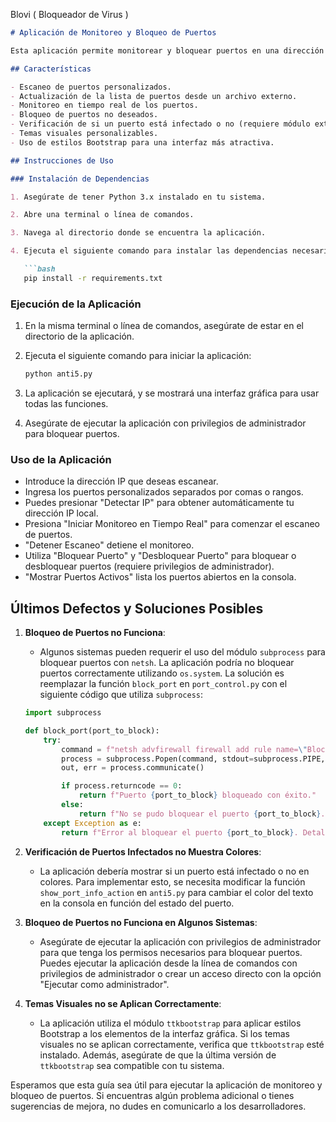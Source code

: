 Blovi ( Bloqueador de Virus )

```markdown
# Aplicación de Monitoreo y Bloqueo de Puertos

Esta aplicación permite monitorear y bloquear puertos en una dirección IP específica. Puede ser útil para administradores de sistemas que desean mantener un registro de los puertos abiertos y bloquear los puertos no deseados en una máquina.

## Características

- Escaneo de puertos personalizados.
- Actualización de la lista de puertos desde un archivo externo.
- Monitoreo en tiempo real de los puertos.
- Bloqueo de puertos no deseados.
- Verificación de si un puerto está infectado o no (requiere módulo externo).
- Temas visuales personalizables.
- Uso de estilos Bootstrap para una interfaz más atractiva.

## Instrucciones de Uso

### Instalación de Dependencias

1. Asegúrate de tener Python 3.x instalado en tu sistema.

2. Abre una terminal o línea de comandos.

3. Navega al directorio donde se encuentra la aplicación.

4. Ejecuta el siguiente comando para instalar las dependencias necesarias:

   ```bash
   pip install -r requirements.txt
   ```

### Ejecución de la Aplicación

1. En la misma terminal o línea de comandos, asegúrate de estar en el directorio de la aplicación.

2. Ejecuta el siguiente comando para iniciar la aplicación:

   ```bash
   python anti5.py
   ```

3. La aplicación se ejecutará, y se mostrará una interfaz gráfica para usar todas las funciones.

4. Asegúrate de ejecutar la aplicación con privilegios de administrador para bloquear puertos.

### Uso de la Aplicación

- Introduce la dirección IP que deseas escanear.
- Ingresa los puertos personalizados separados por comas o rangos.
- Puedes presionar "Detectar IP" para obtener automáticamente tu dirección IP local.
- Presiona "Iniciar Monitoreo en Tiempo Real" para comenzar el escaneo de puertos.
- "Detener Escaneo" detiene el monitoreo.
- Utiliza "Bloquear Puerto" y "Desbloquear Puerto" para bloquear o desbloquear puertos (requiere privilegios de administrador).
- "Mostrar Puertos Activos" lista los puertos abiertos en la consola.

## Últimos Defectos y Soluciones Posibles

1. **Bloqueo de Puertos no Funciona**:
   - Algunos sistemas pueden requerir el uso del módulo `subprocess` para bloquear puertos con `netsh`. La aplicación podría no bloquear puertos correctamente utilizando `os.system`. La solución es reemplazar la función `block_port` en `port_control.py` con el siguiente código que utiliza `subprocess`:

   ```python
   import subprocess

   def block_port(port_to_block):
       try:
           command = f"netsh advfirewall firewall add rule name=\"Block Port {port_to_block}\" dir=in action=block protocol=TCP localport={port_to_block}"
           process = subprocess.Popen(command, stdout=subprocess.PIPE, stderr=subprocess.PIPE, shell=True)
           out, err = process.communicate()

           if process.returncode == 0:
               return f"Puerto {port_to_block} bloqueado con éxito."
           else:
               return f"No se pudo bloquear el puerto {port_to_block}. Error: {err.decode('utf-8')}"
       except Exception as e:
           return f"Error al bloquear el puerto {port_to_block}. Detalles: {str(e)}"
   ```

2. **Verificación de Puertos Infectados no Muestra Colores**:
   - La aplicación debería mostrar si un puerto está infectado o no en colores. Para implementar esto, se necesita modificar la función `show_port_info_action` en `anti5.py` para cambiar el color del texto en la consola en función del estado del puerto.

3. **Bloqueo de Puertos no Funciona en Algunos Sistemas**:
   - Asegúrate de ejecutar la aplicación con privilegios de administrador para que tenga los permisos necesarios para bloquear puertos. Puedes ejecutar la aplicación desde la línea de comandos con privilegios de administrador o crear un acceso directo con la opción "Ejecutar como administrador".

4. **Temas Visuales no se Aplican Correctamente**:
   - La aplicación utiliza el módulo `ttkbootstrap` para aplicar estilos Bootstrap a los elementos de la interfaz gráfica. Si los temas visuales no se aplican correctamente, verifica que `ttkbootstrap` esté instalado. Además, asegúrate de que la última versión de `ttkbootstrap` sea compatible con tu sistema.

Esperamos que esta guía sea útil para ejecutar la aplicación de monitoreo y bloqueo de puertos. Si encuentras algún problema adicional o tienes sugerencias de mejora, no dudes en comunicarlo a los desarrolladores.
```
